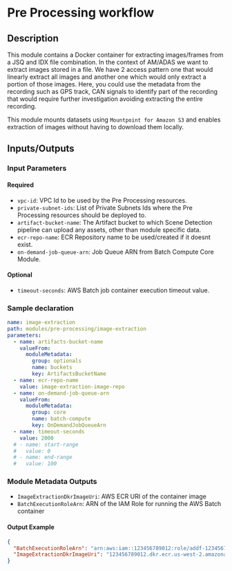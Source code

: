 # Pre Processing workflow

## Description

This module contains a Docker container for extracting images/frames from a JSQ and IDX file combination. In the context of AM/ADAS we want to extract images stored in a file. We have 2 access pattern one that would linearly extract all images and another one which would only extract a portion of those images. Here, you could use the metadata from the recording such as GPS track, CAN signals to identify part of the recording that would require further investigation avoiding extracting the entire recording.

This module mounts datasets using `Mountpoint for Amazon S3` and enables extraction of images without having to download them locally.

## Inputs/Outputs

### Input Parameters

#### Required

- `vpc-id`: VPC Id to be used by the Pre Processing resources.
- `private-subnet-ids`: List of Private Subnets Ids where the Pre Processing resources should be deployed to.
- `artifact-bucket-name`: The Artifact bucket to which Scene Detection pipeline can upload any assets, other than module specific data.
- `ecr-repo-name`: ECR Repository name to be used/created if it doesnt exist.
- `on-demand-job-queue-arn`: Job Queue ARN from Batch Compute Core Module.

#### Optional

- `timeout-seconds`: AWS Batch job container execution timeout value.

### Sample declaration

```yaml
name: image-extraction
path: modules/pre-processing/image-extraction
parameters:
  - name: artifacts-bucket-name
    valueFrom:
      moduleMetadata:
        group: optionals
        name: buckets
        key: ArtifactsBucketName
  - name: ecr-repo-name
    value: image-extraction-image-repo
  - name: on-demand-job-queue-arn
    valueFrom:
      moduleMetadata:
        group: core
        name: batch-compute
        key: OnDemandJobQueueArn
  - name: timeout-seconds
    value: 2000
  # - name: start-range
  #   value: 0
  # - name: end-range
  #   value: 100
```

### Module Metadata Outputs

- `ImageExtractionDkrImageUri`: AWS ECR URI of the container image
- `BatchExecutionRoleArn`: ARN of the IAM Role for running the AWS Batch container

#### Output Example

```json
{
  "BatchExecutionRoleArn": "arn:aws:iam::123456789012:role/addf-123456789012",
  "ImageExtractionDkrImageUri": "123456789012.dkr.ecr.us-west-2.amazonaws.com/image-extraction-image-repo:latest"
}
```
